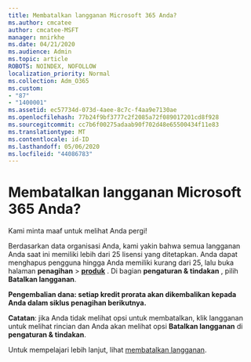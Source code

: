 ```yaml
---
title: Membatalkan langganan Microsoft 365 Anda?
ms.author: cmcatee
author: cmcatee-MSFT
manager: mnirkhe
ms.date: 04/21/2020
ms.audience: Admin
ms.topic: article
ROBOTS: NOINDEX, NOFOLLOW
localization_priority: Normal
ms.collection: Adm_O365
ms.custom:
- "87"
- "1400001"
ms.assetid: ec57734d-073d-4aee-8c7c-f4aa9e7130ae
ms.openlocfilehash: 77b24f9bf3777c2f2085a72f089017201cd8f928
ms.sourcegitcommit: cc7b6f00275adaab90f702d48e65500434f11e83
ms.translationtype: MT
ms.contentlocale: id-ID
ms.lasthandoff: 05/06/2020
ms.locfileid: "44086783"
---
```

# <a name="canceling-your-microsoft-365-subscription"></a>Membatalkan langganan Microsoft 365 Anda?

Kami minta maaf untuk melihat Anda pergi!
  
Berdasarkan data organisasi Anda, kami yakin bahwa semua langganan Anda saat ini memiliki lebih dari 25 lisensi yang ditetapkan. Anda dapat menghapus pengguna hingga Anda memiliki kurang dari 25, lalu buka halaman **penagihan** \> **[produk](https://go.microsoft.com/fwlink/p/?linkid=842054)** . Di bagian **pengaturan & tindakan** , pilih **Batalkan langganan**.
 
**Pengembalian dana: setiap kredit prorata akan dikembalikan kepada Anda dalam siklus penagihan berikutnya.** 

**Catatan**: jika Anda tidak melihat opsi untuk membatalkan, klik langganan untuk melihat rincian dan Anda akan melihat opsi **Batalkan langganan** di **pengaturan & tindakan**. 

Untuk mempelajari lebih lanjut, lihat [membatalkan langganan](https://docs.microsoft.com/office365/admin/subscriptions-and-billing/cancel-your-subscription).
